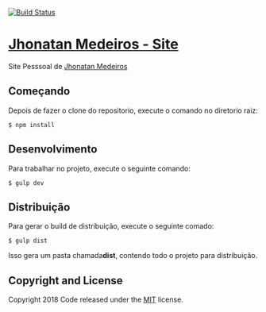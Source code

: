 [![Build Status](https://travis-ci.org/JhonatanMedeiros/site-portfolio.svg?branch=master)](https://travis-ci.org/JhonatanMedeiros/site-portfolio)

# [Jhonatan Medeiros - Site](http://jhonatanmedeiros.com)

Site Pesssoal de [Jhonatan Medeiros](http://jhonatanmedeiros.com)

## Começando

Depois de fazer o clone do repositorio, execute o comando no diretorio raiz:

```$ npm install```

## Desenvolvimento

Para trabalhar no projeto, execute o seguinte comando:

```$ gulp dev```

## Distribuição

Para gerar o build de distribuição, execute o seguinte comado:

```$ gulp dist```

Isso gera um pasta chamada**dist**, contendo todo o projeto para distribuição.

## Copyright and License

Copyright 2018 Code released under the [MIT](https://github.com/JhonatanMedeiros/site-portfolio/blob/master/LICENSE) license.
